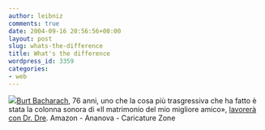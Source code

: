 ```yaml
---
author: leibniz
comments: true
date: 2004-09-16 20:56:56+00:00
layout: post
slug: whats-the-difference
title: What's the difference
wordpress_id: 3359
categories:
- web
---
```


![](http://www.magixl.com/caric./starsb/drdre.gif)[Burt Bacharach](http://www.amazon.com/exec/obidos/tg/stores/artist/glance/-/72680/ref=m_art_dp/102-5301833-6626508), 76 anni, uno che la cosa più trasgressiva che ha fatto è stata la colonna sonora di «Il matrimonio del mio migliore amico», [lavorerà con Dr. Dre](http://www.ananova.com/news/story/sm_1103525.html?menu=).
Amazon - Ananova - Caricature Zone
